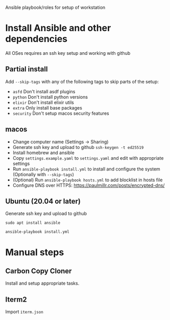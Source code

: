 Ansible playbook/roles for setup of workstation

# Install Ansible and other dependencies

All OSes requires an ssh key setup and working with github

## Partial install

Add `--skip-tags` with any of the following tags to skip parts of the setup:

 * `asfd` Don't install asdf plugins
 * `python` Don't install python versions
 * `elixir` Don't install elixir utils
 * `extra` Only install base packages
 * `security` Don't setup macos security features

## macos

 * Change computer name (Settings -> Sharing)
 * Generate ssh key and upload to github `ssh-keygen -t ed25519`
 * Install homebrew and ansible
 * Copy `settings.example.yaml` to `settings.yaml` and edit with appropriate settings
 * Run `ansible-playbook install.yml` to install and configure the system (Optionally with `--skip-tags`)
 * (Optional) Run `ansible-playbook hosts.yml` to add blocklist in hosts file
 * Configure DNS over HTTPS: https://paulmillr.com/posts/encrypted-dns/

## Ubuntu (20.04 or later)

Generate ssh key and upload to github

```
sudo apt install ansible

ansible-playbook install.yml
```

# Manual steps

## Carbon Copy Cloner

Install and setup appropriate tasks.

## Iterm2

Import `iterm.json`
